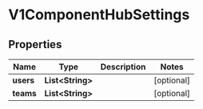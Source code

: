 

# V1ComponentHubSettings


## Properties

Name | Type | Description | Notes
------------ | ------------- | ------------- | -------------
**users** | **List&lt;String&gt;** |  |  [optional]
**teams** | **List&lt;String&gt;** |  |  [optional]



